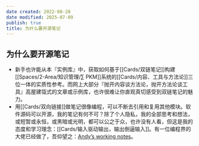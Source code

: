 ```yaml
---
date created: 2022-08-28
date modified: 2025-07-09
publish: true
title: 为什么要开源笔记
---
```

## 为什么要开源笔记

- 新手也许能从本『实例库』中，获取如何基于[[Cards/双链笔记]]构建[[Spaces/2-Area/知识管理/∑ PKM]]系统的[[Cards/内容、工具与方法论]]三位一体的实质性参考。而网上大部分『抛开内容谈方法论，抛开方法论谈工具』高屋建瓴式的文章或示例库，也许很难让你直观真切感受到双链笔记的魅力。
- 用[[Cards/双向链接]]做笔记很像编程，可以不断去引用和复用其他模块。软件源码可以开源，我的笔记有何不可？除了个人隐私，我的全部思考和想法，或短暂或永恒，或黑暗或光明，都可以公之于众，也许没有人看，但这是我的态度和学习理念：[[Cards/输入驱动输出，输出倒逼输入]]。有一位编程界的大佬已经做了，吾仰望之：[Andyʼs working notes](https://notes.andymatuschak.org/About_these_notes)。
